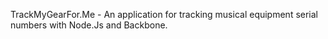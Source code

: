 TrackMyGearFor.Me - An application for tracking musical equipment serial numbers with Node.Js and Backbone.
